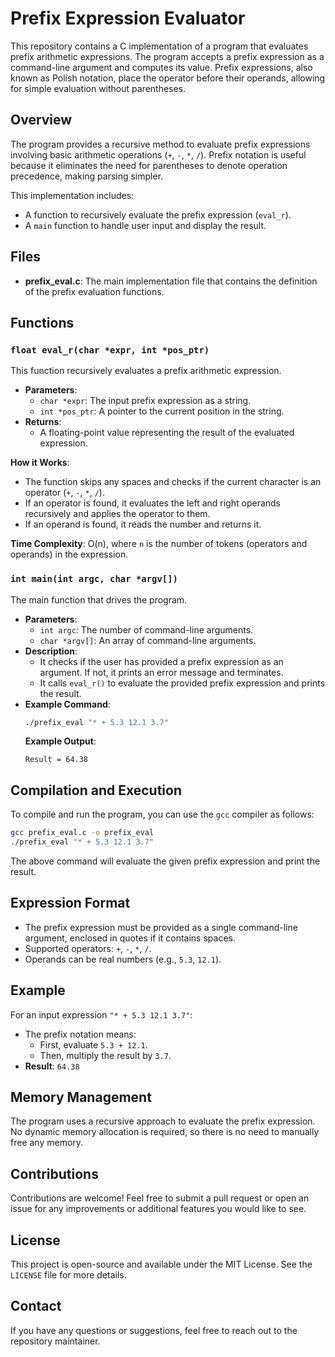 # Prefix Expression Evaluator

This repository contains a C implementation of a program that evaluates prefix arithmetic expressions. The program accepts a prefix expression as a command-line argument and computes its value. Prefix expressions, also known as Polish notation, place the operator before their operands, allowing for simple evaluation without parentheses.

## Overview

The program provides a recursive method to evaluate prefix expressions involving basic arithmetic operations (`+`, `-`, `*`, `/`). Prefix notation is useful because it eliminates the need for parentheses to denote operation precedence, making parsing simpler.

This implementation includes:
- A function to recursively evaluate the prefix expression (`eval_r`).
- A `main` function to handle user input and display the result.

## Files

- **prefix_eval.c**: The main implementation file that contains the definition of the prefix evaluation functions.

## Functions

### `float eval_r(char *expr, int *pos_ptr)`

This function recursively evaluates a prefix arithmetic expression.
- **Parameters**:
  - `char *expr`: The input prefix expression as a string.
  - `int *pos_ptr`: A pointer to the current position in the string.
- **Returns**:
  - A floating-point value representing the result of the evaluated expression.

**How it Works**:
- The function skips any spaces and checks if the current character is an operator (`+`, `-`, `*`, `/`).
- If an operator is found, it evaluates the left and right operands recursively and applies the operator to them.
- If an operand is found, it reads the number and returns it.

**Time Complexity**: O(n), where `n` is the number of tokens (operators and operands) in the expression.

### `int main(int argc, char *argv[])`

The main function that drives the program.
- **Parameters**:
  - `int argc`: The number of command-line arguments.
  - `char *argv[]`: An array of command-line arguments.
- **Description**:
  - It checks if the user has provided a prefix expression as an argument. If not, it prints an error message and terminates.
  - It calls `eval_r()` to evaluate the provided prefix expression and prints the result.
- **Example Command**:
  ```bash
  ./prefix_eval "* + 5.3 12.1 3.7"
  ```
  **Example Output**:
  ```
  Result = 64.38
  ```

## Compilation and Execution

To compile and run the program, you can use the `gcc` compiler as follows:

```bash
gcc prefix_eval.c -o prefix_eval
./prefix_eval "* + 5.3 12.1 3.7"
```

The above command will evaluate the given prefix expression and print the result.

## Expression Format

- The prefix expression must be provided as a single command-line argument, enclosed in quotes if it contains spaces.
- Supported operators: `+`, `-`, `*`, `/`.
- Operands can be real numbers (e.g., `5.3`, `12.1`).

## Example

For an input expression `"* + 5.3 12.1 3.7"`:
- The prefix notation means:
  - First, evaluate `5.3 + 12.1`.
  - Then, multiply the result by `3.7`.
- **Result**: `64.38`

## Memory Management

The program uses a recursive approach to evaluate the prefix expression. No dynamic memory allocation is required, so there is no need to manually free any memory.

## Contributions

Contributions are welcome! Feel free to submit a pull request or open an issue for any improvements or additional features you would like to see.

## License

This project is open-source and available under the MIT License. See the `LICENSE` file for more details.

## Contact

If you have any questions or suggestions, feel free to reach out to the repository maintainer.

